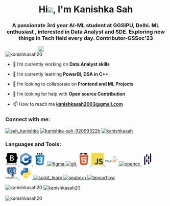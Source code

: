 <h1 align="center">Hi<img src= "https://media.giphy.com/media/zJ3V6Ot51H8Y0/giphy.gif" width = "10%"/>, I'm Kanishka Sah</h1> 
<h3 align="center">A passionate 3rd year AI-ML student at GGSIPU, Delhi.  ML enthusiast , interested in Data Analyst and SDE. Exploring new things in Tech field every day. Contributor-GSSoc'23</h3>

 <img align = "right" src="https://media.giphy.com/media/paTz7UZbPfTZFRYnnB/giphy.gif" width="400px">
 

<p align="left"> <img src="https://komarev.com/ghpvc/?username=kanishkasah20&label=Profile%20views&color=0e75b6&style=flat" alt="kanishkasah20" /> </p>

- 🔭 I’m currently working on **Data Analyst skills**

- 🌱 I’m currently learning **PowerBi, DSA in C++**

- 👯 I’m looking to collaborate on **Frontend and ML Projects**

- 🤝 I’m looking for help with **Open source Contribution**

- 📫 How to reach me **kanishkasah2003@gmail.com**

<h3 align="left">Connect with me:</h3>
<p align="left">
<a href="https://twitter.com/sah_kanishka" target="blank"><img align="center" src="https://raw.githubusercontent.com/rahuldkjain/github-profile-readme-generator/master/src/images/icons/Social/twitter.svg" alt="sah_kanishka" height="30" width="40" /></a>
<a href="https://linkedin.com/in/kanishka-sah-92099322b" target="blank"><img align="center" src="https://raw.githubusercontent.com/rahuldkjain/github-profile-readme-generator/master/src/images/icons/Social/linked-in-alt.svg" alt="kanishka-sah-92099322b" height="30" width="40" /></a>
<a href="https://www.leetcode.com/kanishkasah" target="blank"><img align="center" src="https://raw.githubusercontent.com/rahuldkjain/github-profile-readme-generator/master/src/images/icons/Social/leet-code.svg" alt="kanishkasah" height="30" width="40" /></a>
</p>

<h3 align="left">Languages and Tools:</h3>
<p align="left"> <a href="https://getbootstrap.com" target="_blank" rel="noreferrer"> <img src="https://raw.githubusercontent.com/devicons/devicon/master/icons/bootstrap/bootstrap-plain-wordmark.svg" alt="bootstrap" width="40" height="40"/> </a> <a href="https://www.w3schools.com/cpp/" target="_blank" rel="noreferrer"> <img src="https://raw.githubusercontent.com/devicons/devicon/master/icons/cplusplus/cplusplus-original.svg" alt="cplusplus" width="40" height="40"/> </a> <a href="https://www.w3schools.com/css/" target="_blank" rel="noreferrer"> <img src="https://raw.githubusercontent.com/devicons/devicon/master/icons/css3/css3-original-wordmark.svg" alt="css3" width="40" height="40"/> </a> <a href="https://www.figma.com/" target="_blank" rel="noreferrer"> <img src="https://www.vectorlogo.zone/logos/figma/figma-icon.svg" alt="figma" width="40" height="40"/> </a> <a href="https://git-scm.com/" target="_blank" rel="noreferrer"> <img src="https://www.vectorlogo.zone/logos/git-scm/git-scm-icon.svg" alt="git" width="40" height="40"/> </a> <a href="https://www.w3.org/html/" target="_blank" rel="noreferrer"> <img src="https://raw.githubusercontent.com/devicons/devicon/master/icons/html5/html5-original-wordmark.svg" alt="html5" width="40" height="40"/> </a> <a href="https://developer.mozilla.org/en-US/docs/Web/JavaScript" target="_blank" rel="noreferrer"> <img src="https://raw.githubusercontent.com/devicons/devicon/master/icons/javascript/javascript-original.svg" alt="javascript" width="40" height="40"/> </a> <a href="https://www.mysql.com/" target="_blank" rel="noreferrer"> <img src="https://raw.githubusercontent.com/devicons/devicon/master/icons/mysql/mysql-original-wordmark.svg" alt="mysql" width="40" height="40"/> </a> <a href="https://opencv.org/" target="_blank" rel="noreferrer"> <img src="https://www.vectorlogo.zone/logos/opencv/opencv-icon.svg" alt="opencv" width="40" height="40"/> </a> <a href="https://pandas.pydata.org/" target="_blank" rel="noreferrer"> <img src="https://raw.githubusercontent.com/devicons/devicon/2ae2a900d2f041da66e950e4d48052658d850630/icons/pandas/pandas-original.svg" alt="pandas" width="40" height="40"/> </a> <a href="https://www.postgresql.org" target="_blank" rel="noreferrer"> <img src="https://raw.githubusercontent.com/devicons/devicon/master/icons/postgresql/postgresql-original-wordmark.svg" alt="postgresql" width="40" height="40"/> </a> <a href="https://www.python.org" target="_blank" rel="noreferrer"> <img src="https://raw.githubusercontent.com/devicons/devicon/master/icons/python/python-original.svg" alt="python" width="40" height="40"/> </a> <a href="https://scikit-learn.org/" target="_blank" rel="noreferrer"> <img src="https://upload.wikimedia.org/wikipedia/commons/0/05/Scikit_learn_logo_small.svg" alt="scikit_learn" width="40" height="40"/> </a> <a href="https://seaborn.pydata.org/" target="_blank" rel="noreferrer"> <img src="https://seaborn.pydata.org/_images/logo-mark-lightbg.svg" alt="seaborn" width="40" height="40"/> </a> <a href="https://www.tensorflow.org" target="_blank" rel="noreferrer"> <img src="https://www.vectorlogo.zone/logos/tensorflow/tensorflow-icon.svg" alt="tensorflow" width="40" height="40"/> </a> </p>

<p><img align="left" src="https://github-readme-stats.vercel.app/api/top-langs?username=kanishkasah20&show_icons=true&locale=en&layout=compact" alt="kanishkasah20" /></p>

<p>&nbsp;<img align="center" src="https://github-readme-stats.vercel.app/api?username=kanishkasah20&show_icons=true&locale=en" alt="kanishkasah20" /></p>

<p><img align="center" src="https://github-readme-streak-stats.herokuapp.com/?user=kanishkasah20&" alt="kanishkasah20" /></p>
